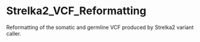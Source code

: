 # Strelka2_VCF_Reformatting
Reformatting of the somatic and germline VCF produced by Strelka2 variant caller.
